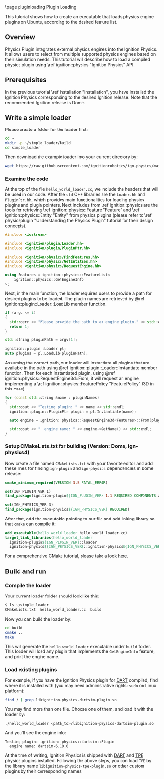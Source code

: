 \page pluginloading Plugin Loading

This tutorial shows how to create an executable that loads physics engine
plugins on Ubuntu, according to the desired feature list.

## Overview

Physics Plugin integrates external physics engines into the Ignition Physics.
It allows users to select from multiple supported physics engines based on their
simulation needs. This tutorial will describe how to load a compiled physics
plugin using \ref ignition::physics "Ignition Physics" API.

## Prerequisites

In the previous tutorial \ref installation "Installation", you have installed the
Ignition Physics corresponding to the desired Ignition release. Note that the
recommended Ignition release is Dome.

## Write a simple loader

Please create a folder for the loader first:

```bash
cd ~
mkdir -p ~/simple_loader/build
cd simple_loader
```

Then download the example loader into your current directory by:

```bash
wget https://raw.githubusercontent.com/ignitionrobotics/ign-physics/main/examples/hello_world_loader/hello_world_loader.cc
```

### Examine the code

At the top of the file `hello_world_loader.cc`, we include the headers that will
be used in our code. After the `std` C++ libraries are the `Loader.hh` and
`PluginPtr.hh`, which provides main functionalities for loading physics plugins
and plugin pointers. Next includes from \ref ignition::physics are the tools for
retrieving \ref ignition::physics::Feature "Feature" and
\ref ignition::physics::Entity "Entity" from physics plugins (please refer to
\ref physicsplugin "Understanding the Physics Plugin" tutorial for their
design concepts).

```cpp
#include <iostream>

#include <ignition/plugin/Loader.hh>
#include <ignition/plugin/PluginPtr.hh>

#include <ignition/physics/FindFeatures.hh>
#include <ignition/physics/GetEntities.hh>
#include <ignition/physics/RequestEngine.hh>

using Features = ignition::physics::FeatureList<
    ignition::physics::GetEngineInfo
>;
```

Next, in the main function, the loader requires users to provide a path for
desired plugins to be loaded. The plugin names are retrieved by
@ref ignition::plugin::Loader::LoadLib member function.

```cpp
if (argc <= 1)
{
  std::cerr << "Please provide the path to an engine plugin." << std::endl;
  return 1;
}

std::string pluginPath = argv[1];

ignition::plugin::Loader pl;
auto plugins = pl.LoadLib(pluginPath);
```

Assuming the correct path, our loader will instantiate all plugins that are
available in the path using @ref ignition::plugin::Loader::Instantiate member
function. Then for each instantiated plugin, using
@ref ignition::physics::RequestEngine3d<Features>::From, it will request an
engine implementing a \ref ignition::physics::FeaturePolicy "FeaturePolicy" (3D
  in this case).
.

```cpp
for (const std::string &name : pluginNames)
{
  std::cout << "Testing plugin: " << name << std::endl;
  ignition::plugin::PluginPtr plugin = pl.Instantiate(name);

  auto engine = ignition::physics::RequestEngine3d<Features>::From(plugin);

  std::cout << "  engine name: " << engine->GetName() << std::endl;
}
```

### Setup CMakeLists.txt for building (Version: Dome, ign-physics4)

Now create a file named `CMakeLists.txt` with your favorite editor and add these
lines for finding `ign-plugin` and `ign-physics` dependencies in Dome release:

```cmake
cmake_minimum_required(VERSION 3.5 FATAL_ERROR)

set(IGN_PLUGIN_VER 1)
find_package(ignition-plugin${IGN_PLUGIN_VER} 1.1 REQUIRED COMPONENTS all)

set(IGN_PHYSICS_VER 3)
find_package(ignition-physics${IGN_PHYSICS_VER} REQUIRED)
```

After that, add the executable pointing to our file and add linking library so
that `cmake` can compile it:

```cmake
add_executable(hello_world_loader hello_world_loader.cc)
target_link_libraries(hello_world_loader
  ignition-plugin${IGN_PLUGIN_VER}::loader
  ignition-physics${IGN_PHYSICS_VER}::ignition-physics${IGN_PHYSICS_VER})
```

For a comprehensive CMake tutorial, please take a look
[here](https://cmake.org/cmake/help/latest/guide/tutorial/index.html).

## Build and run

### Compile the loader

Your current loader folder should look like this:
```bash
$ ls ~/simple_loader
CMakeLists.txt  hello_world_loader.cc  build
```

Now you can build the loader by:

```bash
cd build
cmake ..
make
```

This will generate the `hello_world_loader` executable under `build` folder.
This loader will load any plugin that implements the `GetEngineInfo` feature,
and print the engine name.

### Load existing plugins

For example, if you have the Ignition Physics plugin for
[DART](https://dartsim.github.io/) compiled, find where it is installed with
(you may need administrative rights: `sudo` on Linux platform):

```bash
find / | grep libignition-physics-dartsim-plugin.so
```

You may find more than one file. Choose one of them, and load it with
the loader by:

```bash
./hello_world_loader <path_to>/libignition-physics-dartsim-plugin.so
```

And you'll see the engine info:

```bash
Testing plugin: ignition::physics::dartsim::Plugin
  engine name: dartsim-6.10.0
```

At the time of writing, Ignition Physics is shipped with
[DART](https://dartsim.github.io/) and [TPE](https://community.gazebosim.org/t/announcing-new-physics-engine-tpe-trivial-physics-engine/629)
physics plugins installed. Following the above steps, you can load `TPE` by the
library name `libignition-physics-tpe-plugin.so` or other custom plugins by
their corresponding names.
